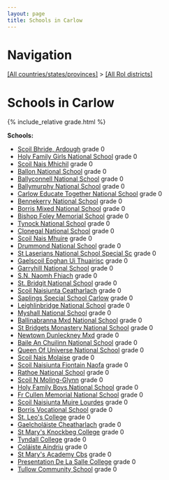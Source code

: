```yaml
---
layout: page
title: Schools in Carlow
---
```

# Navigation

[[All countries/states/provinces]](../..) > [[All RoI districts]](..)

# Schools in Carlow

{% include_relative grade.html %}

**Schools:**

- [Scoil Bhride, Ardough](Scoil_Bhride,_Ardough.md) grade 0
- [Holy Family Girls National School](Holy_Family_Girls_National_School.md) grade 0
- [Scoil Nais Mhichil](Scoil_Nais_Mhichil.md) grade 0
- [Ballon National School](Ballon_National_School.md) grade 0
- [Ballyconnell National School](Ballyconnell_National_School.md) grade 0
- [Ballymurphy National School](Ballymurphy_National_School.md) grade 0
- [Carlow Educate Together National School](Carlow_Educate_Together_National_School.md) grade 0
- [Bennekerry National School](Bennekerry_National_School.md) grade 0
- [Borris Mixed National School](Borris_Mixed_National_School.md) grade 0
- [Bishop Foley Memorial School](Bishop_Foley_Memorial_School.md) grade 0
- [Tynock National School](Tynock_National_School.md) grade 0
- [Clonegal National School](Clonegal_National_School.md) grade 0
- [Scoil Nais Mhuire](Scoil_Nais_Mhuire.md) grade 0
- [Drummond National School](Drummond_National_School.md) grade 0
- [St Laserians National School Special Sc](St_Laserians_National_School_Special_Sc.md) grade 0
- [Gaelscoil Eoghan Ui Thuairisc](Gaelscoil_Eoghan_Ui_Thuairisc.md) grade 0
- [Garryhill National School](Garryhill_National_School.md) grade 0
- [S.N. Naomh Fhiach](S.N._Naomh_Fhiach.md) grade 0
- [St. Bridgit National School](St._Bridgit_National_School.md) grade 0
- [Scoil Naisiunta Ceatharlach](Scoil_Naisiunta_Ceatharlach.md) grade 0
- [Saplings Special School Carlow](Saplings_Special_School_Carlow.md) grade 0
- [Leighlinbridge National School](Leighlinbridge_National_School.md) grade 0
- [Myshall National School](Myshall_National_School.md) grade 0
- [Ballinabranna Mxd National School](Ballinabranna_Mxd_National_School.md) grade 0
- [St Bridgets Monastery National School](St_Bridgets_Monastery_National_School.md) grade 0
- [Newtown Dunleckney Mxd](Newtown_Dunleckney_Mxd.md) grade 0
- [Baile An Chuilinn National School](Baile_An_Chuilinn_National_School.md) grade 0
- [Queen Of Universe National School](Queen_Of_Universe_National_School.md) grade 0
- [Scoil Nais Molaise](Scoil_Nais_Molaise.md) grade 0
- [Scoil Naisiunta Fiontain Naofa](Scoil_Naisiunta_Fiontain_Naofa.md) grade 0
- [Rathoe National School](Rathoe_National_School.md) grade 0
- [Scoil N Moling-Glynn](Scoil_N_Moling-Glynn.md) grade 0
- [Holy Family Boys National School](Holy_Family_Boys_National_School.md) grade 0
- [Fr Cullen Memorial National School](Fr_Cullen_Memorial_National_School.md) grade 0
- [Scoil Naisiunta Muire Lourdes](Scoil_Naisiunta_Muire_Lourdes.md) grade 0
- [Borris Vocational School](Borris_Vocational_School.md) grade 0
- [St. Leo's College](St._Leo's_College.md) grade 0
- [Gaelcholáiste Cheatharlach](Gaelcholáiste_Cheatharlach.md) grade 0
- [St Mary's Knockbeg College](St_Mary's_Knockbeg_College.md) grade 0
- [Tyndall College](Tyndall_College.md) grade 0
- [Coláiste Aíndriu](Coláiste_Aíndriu.md) grade 0
- [St Mary's Academy Cbs](St_Mary's_Academy_Cbs.md) grade 0
- [Presentation   De La Salle College](Presentation___De_La_Salle_College.md) grade 0
- [Tullow Community School](Tullow_Community_School.md) grade 0
